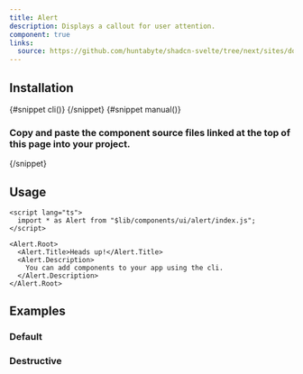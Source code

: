 ```yaml
---
title: Alert
description: Displays a callout for user attention.
component: true
links:
  source: https://github.com/huntabyte/shadcn-svelte/tree/next/sites/docs/src/lib/registry/ui/alert
---
```


<script>
  import { ComponentPreview, PMAddComp, Step, Steps, InstallTabs } from '$lib/components/docs';
</script>

<ComponentPreview name="alert-demo">

<div></div>

</ComponentPreview>

## Installation

<InstallTabs>
{#snippet cli()}
<PMAddComp name="alert" />
{/snippet}
{#snippet manual()}
<Steps>

### Copy and paste the component source files linked at the top of this page into your project.

</Steps>
{/snippet}
</InstallTabs>

## Usage

```svelte
<script lang="ts">
  import * as Alert from "$lib/components/ui/alert/index.js";
</script>

<Alert.Root>
  <Alert.Title>Heads up!</Alert.Title>
  <Alert.Description>
    You can add components to your app using the cli.
  </Alert.Description>
</Alert.Root>
```

## Examples

### Default

<ComponentPreview name="alert-demo">

<div></div>

</ComponentPreview>

### Destructive

<ComponentPreview name="alert-destructive">

<div></div>

</ComponentPreview>
